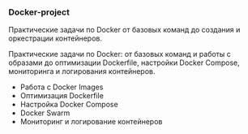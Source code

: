 ### Docker-project

Практические задачи по Docker от базовых команд до создания и оркестрации контейнеров.

Практические задачи по Docker: от базовых команд и работы с образами до оптимизации Dockerfile, настройки Docker Compose, мониторинга и логирования контейнеров.
* Работа с Docker Images
* Оптимизация Dockerfile
* Настройка Docker Compose
* Docker Swarm
* Мониторинг и логирование контейнеров